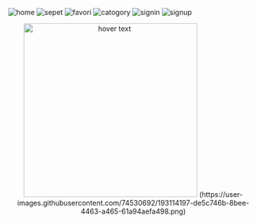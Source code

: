 ![home](https://user-images.githubusercontent.com/74530692/193114197-de5c746b-8bee-4463-a465-61a94aefa498.png)
![sepet](https://user-images.githubusercontent.com/74530692/193114208-2e1c0205-e59a-4c99-b1eb-76dfe1a9a3e7.png)
![favori](https://user-images.githubusercontent.com/74530692/193114218-93be33aa-a262-4fb2-b1e6-bcabbb4aaf77.png)
![catogory](https://user-images.githubusercontent.com/74530692/193114229-64d2805d-3ada-4a4a-8eb1-1eb5f870a201.png)
![signin](https://user-images.githubusercontent.com/74530692/193114592-ae59d69c-c452-4d61-bff2-6253523e6a92.png)
![signup](https://user-images.githubusercontent.com/74530692/193114596-47879dd6-5b8f-4e39-be01-d0b351b9316c.png)
<p align="center">
  <img src="your_relative_path_here" width="350" title="hover text">
  (https://user-images.githubusercontent.com/74530692/193114197-de5c746b-8bee-4463-a465-61a94aefa498.png)
</p>
